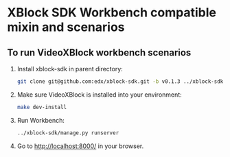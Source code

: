 # XBlock SDK Workbench compatible mixin and scenarios

## To run VideoXBlock workbench scenarios

1. Install xblock-sdk in parent directory:

   ```bash
   git clone git@github.com:edx/xblock-sdk.git -b v0.1.3 ../xblock-sdk
   ```

1. Make sure VideoXBlock is installed into your environment:

   ```bash
   make dev-install
   ```

1. Run Workbench:

   ```bash
   ../xblock-sdk/manage.py runserver
   ```

1. Go to <http://localhost:8000/> in your browser.
